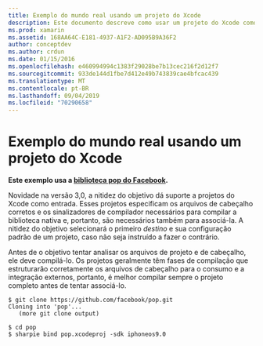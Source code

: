 ```yaml
---
title: Exemplo do mundo real usando um projeto do Xcode
description: Este documento descreve como usar um projeto do Xcode como uma entrada direta para a nitidez objetiva, simplificando o processo de criação C# de associações para o código Objective-C.
ms.prod: xamarin
ms.assetid: 168AA64C-E181-4937-A1F2-AD095B9A36F2
author: conceptdev
ms.author: crdun
ms.date: 01/15/2016
ms.openlocfilehash: e460994994c1383f29028be7b13cec216f2d12f7
ms.sourcegitcommit: 933de144d1fbe7d412e49b743839cae4bfcac439
ms.translationtype: MT
ms.contentlocale: pt-BR
ms.lasthandoff: 09/04/2019
ms.locfileid: "70290658"
---
```

# <a name="real-world-example-using-an-xcode-project"></a>Exemplo do mundo real usando um projeto do Xcode

**Este exemplo usa a [biblioteca pop do Facebook](https://github.com/facebook/pop).**

Novidade na versão 3,0, a nitidez do objetivo dá suporte a projetos do Xcode como entrada. Esses projetos especificam os arquivos de cabeçalho corretos e os sinalizadores de compilador necessários para compilar a biblioteca nativa e, portanto, são necessários também para associá-la. A nitidez do objetivo selecionará o primeiro _destino_ e sua configuração padrão de um projeto, caso não seja instruído a fazer o contrário.

Antes de o objetivo tentar analisar os arquivos de projeto e de cabeçalho, ele deve compilá-lo. Os projetos geralmente têm fases de compilação que estruturarão corretamente os arquivos de cabeçalho para o consumo e a integração externos, portanto, é melhor compilar sempre o projeto completo antes de tentar associá-lo.

```
$ git clone https://github.com/facebook/pop.git
Cloning into 'pop'...
   (more git clone output)

$ cd pop
$ sharpie bind pop.xcodeproj -sdk iphoneos9.0
```
